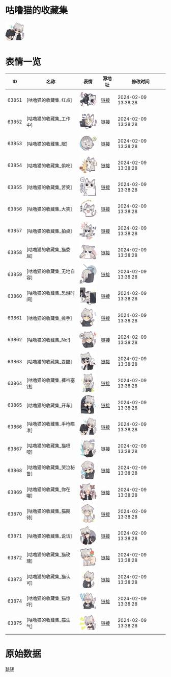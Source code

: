 # 咕噜猫的收藏集

<img src="./cover.png" height="60" alt="cover" />

# 表情一览

|ID|名称|表情|源地址|修改时间|
|----|----|----|----|----|
|63851|[咕噜猫的收藏集_红点]|<img src="./pic/063851_%5B咕噜猫的收藏集_红点%5D.png" height="60" alt="红点"/>|[链接](https://i0.hdslb.com/bfs/garb/aca350d7e488be8f589b0d46da4fff0b22da9972.png)|2024-02-09 13:38:28|
|63852|[咕噜猫的收藏集_工作中]|<img src="./pic/063852_%5B咕噜猫的收藏集_工作中%5D.png" height="60" alt="工作中"/>|[链接](https://i0.hdslb.com/bfs/garb/5e171945103d260ef9d6521ea4c5298a1e6ef867.png)|2024-02-09 13:38:28|
|63853|[咕噜猫的收藏集_眠]|<img src="./pic/063853_%5B咕噜猫的收藏集_眠%5D.png" height="60" alt="眠"/>|[链接](https://i0.hdslb.com/bfs/garb/e49ede23a8cb1f9484cf6b67125b35c46aa37914.png)|2024-02-09 13:38:28|
|63854|[咕噜猫的收藏集_偷吃]|<img src="./pic/063854_%5B咕噜猫的收藏集_偷吃%5D.png" height="60" alt="偷吃"/>|[链接](https://i0.hdslb.com/bfs/garb/9984758887f9ba4383b11ab1fbcc7cf14202de66.png)|2024-02-09 13:38:28|
|63855|[咕噜猫的收藏集_苦笑]|<img src="./pic/063855_%5B咕噜猫的收藏集_苦笑%5D.png" height="60" alt="苦笑"/>|[链接](https://i0.hdslb.com/bfs/garb/9b499aee4b79c6d6f4430be13cb1d6aecec23297.png)|2024-02-09 13:38:28|
|63856|[咕噜猫的收藏集_大笑]|<img src="./pic/063856_%5B咕噜猫的收藏集_大笑%5D.png" height="60" alt="大笑"/>|[链接](https://i0.hdslb.com/bfs/garb/b87c0dbc04b923f72e6d65c11b7c6220c5a2e1ad.png)|2024-02-09 13:38:28|
|63857|[咕噜猫的收藏集_拍桌]|<img src="./pic/063857_%5B咕噜猫的收藏集_拍桌%5D.png" height="60" alt="拍桌"/>|[链接](https://i0.hdslb.com/bfs/garb/633bcc0e6ab24fd7c4150067288e92d645a9ea7c.png)|2024-02-09 13:38:28|
|63858|[咕噜猫的收藏集_猫委屈]|<img src="./pic/063858_%5B咕噜猫的收藏集_猫委屈%5D.png" height="60" alt="猫委屈"/>|[链接](https://i0.hdslb.com/bfs/garb/8f1c2a1155a50a3df113ab3d76db2d12e90acfcd.png)|2024-02-09 13:38:28|
|63859|[咕噜猫的收藏集_无地自容]|<img src="./pic/063859_%5B咕噜猫的收藏集_无地自容%5D.png" height="60" alt="无地自容"/>|[链接](https://i0.hdslb.com/bfs/garb/1ceab74ce89b7d365123f0d6552133d38dd041a9.png)|2024-02-09 13:38:28|
|63860|[咕噜猫的收藏集_恐游时间]|<img src="./pic/063860_%5B咕噜猫的收藏集_恐游时间%5D.png" height="60" alt="恐游时间"/>|[链接](https://i0.hdslb.com/bfs/garb/d9c233c27a773c567cdd033b7f4bfc1a33e982be.png)|2024-02-09 13:38:28|
|63861|[咕噜猫的收藏集_摊手]|<img src="./pic/063861_%5B咕噜猫的收藏集_摊手%5D.png" height="60" alt="摊手"/>|[链接](https://i0.hdslb.com/bfs/garb/9278db30b6524a11e77596242e10ffc70f2bbdaa.png)|2024-02-09 13:38:28|
|63862|[咕噜猫的收藏集_No!]|<img src="./pic/063862_%5B咕噜猫的收藏集_No!%5D.png" height="60" alt="No!"/>|[链接](https://i0.hdslb.com/bfs/garb/d050b17cbcb64dcf496ceb893c1e2deedc96502e.png)|2024-02-09 13:38:28|
|63863|[咕噜猫的收藏集_耍酷]|<img src="./pic/063863_%5B咕噜猫的收藏集_耍酷%5D.png" height="60" alt="耍酷"/>|[链接](https://i0.hdslb.com/bfs/garb/db8f69ced9950cd99cd73682300b782833c1bf0a.png)|2024-02-09 13:38:28|
|63864|[咕噜猫的收藏集_裤裆塞钱]|<img src="./pic/063864_%5B咕噜猫的收藏集_裤裆塞钱%5D.png" height="60" alt="裤裆塞钱"/>|[链接](https://i0.hdslb.com/bfs/garb/cec5c51ede541a0e5e678f28d294a0e84e745b24.png)|2024-02-09 13:38:28|
|63865|[咕噜猫的收藏集_开车]|<img src="./pic/063865_%5B咕噜猫的收藏集_开车%5D.png" height="60" alt="开车"/>|[链接](https://i0.hdslb.com/bfs/garb/9ec001d697030d7f7ad6983fc70197af5b69b86c.png)|2024-02-09 13:38:28|
|63866|[咕噜猫的收藏集_手枪瞄准]|<img src="./pic/063866_%5B咕噜猫的收藏集_手枪瞄准%5D.png" height="60" alt="手枪瞄准"/>|[链接](https://i0.hdslb.com/bfs/garb/d1b56979b5e587945368828e70ae8866d1532a37.png)|2024-02-09 13:38:28|
|63867|[咕噜猫的收藏集_猫喷嚏]|<img src="./pic/063867_%5B咕噜猫的收藏集_猫喷嚏%5D.png" height="60" alt="猫喷嚏"/>|[链接](https://i0.hdslb.com/bfs/garb/2a8c450afd04250fe4eb5dc4ad69fd24d29e51c8.png)|2024-02-09 13:38:28|
|63868|[咕噜猫的收藏集_哭泣秘鲁]|<img src="./pic/063868_%5B咕噜猫的收藏集_哭泣秘鲁%5D.png" height="60" alt="哭泣秘鲁"/>|[链接](https://i0.hdslb.com/bfs/garb/8e233f3d9c031a5b1302f8021cd78d993bde7588.png)|2024-02-09 13:38:28|
|63869|[咕噜猫的收藏集_你在哪]|<img src="./pic/063869_%5B咕噜猫的收藏集_你在哪%5D.png" height="60" alt="你在哪"/>|[链接](https://i0.hdslb.com/bfs/garb/67e093eec0fdf5bba8fd43d5b960666acaa1df08.png)|2024-02-09 13:38:28|
|63870|[咕噜猫的收藏集_猫期待]|<img src="./pic/063870_%5B咕噜猫的收藏集_猫期待%5D.png" height="60" alt="猫期待"/>|[链接](https://i0.hdslb.com/bfs/garb/d745c3d009057ec29352a650000ba603066e8d19.png)|2024-02-09 13:38:28|
|63871|[咕噜猫的收藏集_说话]|<img src="./pic/063871_%5B咕噜猫的收藏集_说话%5D.png" height="60" alt="说话"/>|[链接](https://i0.hdslb.com/bfs/garb/4669a6a9c0128a53cadad40bd46233bf0a9fbb0e.png)|2024-02-09 13:38:28|
|63872|[咕噜猫的收藏集_猫玫瑰]|<img src="./pic/063872_%5B咕噜猫的收藏集_猫玫瑰%5D.png" height="60" alt="猫玫瑰"/>|[链接](https://i0.hdslb.com/bfs/garb/6a25a69b747754568fae22dbd68e019ee86d621c.png)|2024-02-09 13:38:28|
|63873|[咕噜猫的收藏集_猫认可]|<img src="./pic/063873_%5B咕噜猫的收藏集_猫认可%5D.png" height="60" alt="猫认可"/>|[链接](https://i0.hdslb.com/bfs/garb/41f98068d653d8111b8d4bdfff0dc4db234112ee.png)|2024-02-09 13:38:28|
|63874|[咕噜猫的收藏集_猫惊吓]|<img src="./pic/063874_%5B咕噜猫的收藏集_猫惊吓%5D.png" height="60" alt="猫惊吓"/>|[链接](https://i0.hdslb.com/bfs/garb/263e3a14353713081b8be2a07405cbd11be53ec4.png)|2024-02-09 13:38:28|
|63875|[咕噜猫的收藏集_猫生气]|<img src="./pic/063875_%5B咕噜猫的收藏集_猫生气%5D.png" height="60" alt="猫生气"/>|[链接](https://i0.hdslb.com/bfs/garb/3a0c33810dec532f42fa15a57eba8ff510f80d42.png)|2024-02-09 13:38:28|

# 原始数据

[跳转](./raw.json)


